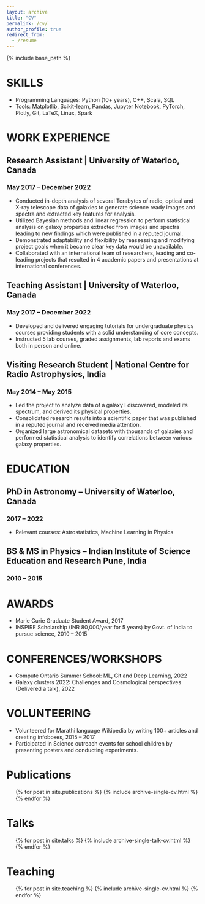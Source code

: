 ```yaml
---
layout: archive
title: "CV"
permalink: /cv/
author_profile: true
redirect_from:
  - /resume
---
```


{% include base_path %}

# SKILLS
- Programming Languages: Python (10+ years), C++, Scala, SQL
- Tools: Matplotlib, Scikit-learn, Pandas, Jupyter Notebook, PyTorch, Plotly, Git, LaTeX, Linux, Spark

# WORK EXPERIENCE
## Research Assistant | University of Waterloo, Canada
### May 2017 – December 2022
- Conducted in-depth analysis of several Terabytes of radio, optical and X-ray telescope data of galaxies to generate science ready images and spectra and extracted key features for analysis.
- Utilized Bayesian methods and linear regression to perform statistical analysis on galaxy properties extracted from images and spectra leading to new findings which were published in a reputed journal.
- Demonstrated adaptability and flexibility by reassessing and modifying project goals when it became clear key data would be unavailable.
- Collaborated with an international team of researchers, leading and co-leading projects that resulted in 4 academic papers and presentations at international conferences.

## Teaching Assistant | University of Waterloo, Canada
### May 2017 – December 2022
- Developed and delivered engaging tutorials for undergraduate physics courses providing students with a solid understanding of core concepts.
- Instructed 5 lab courses, graded assignments, lab reports and exams both in person and online.

## Visiting Research Student | National Centre for Radio Astrophysics, India
### May 2014 – May 2015
- Led the project to analyze data of a galaxy I discovered, modeled its spectrum, and derived its physical properties.
- Consolidated research results into a scientific paper that was published in a reputed journal and received media attention.
- Organized large astronomical datasets with thousands of galaxies and performed statistical analysis to identify correlations between various galaxy properties.

# EDUCATION
## PhD in Astronomy – University of Waterloo, Canada
### 2017 – 2022
- Relevant courses: Astrostatistics, Machine Learning in Physics

## BS & MS in Physics – Indian Institute of Science Education and Research Pune, India
### 2010 – 2015

# AWARDS
- Marie Curie Graduate Student Award, 2017
- INSPIRE Scholarship (INR 80,000/year for 5 years) by Govt. of India to pursue science, 2010 – 2015

# CONFERENCES/WORKSHOPS
- Compute Ontario Summer School: ML, Git and Deep Learning, 2022
- Galaxy clusters 2022: Challenges and Cosmological perspectives (Delivered a talk), 2022

# VOLUNTEERING
- Volunteered for Marathi language Wikipedia by writing 100+ articles and creating infoboxes, 2015 – 2017
- Participated in Science outreach events for school children by presenting posters and conducting experiments.

Publications
======
  <ul>{% for post in site.publications %}
    {% include archive-single-cv.html %}
  {% endfor %}</ul>
  
Talks
======
  <ul>{% for post in site.talks %}
    {% include archive-single-talk-cv.html %}
  {% endfor %}</ul>
  
Teaching
======
  <ul>{% for post in site.teaching %}
    {% include archive-single-cv.html %}
  {% endfor %}</ul>
  
<!-- Service and leadership
======
* Currently signed in to 43 different slack teams
 -->
